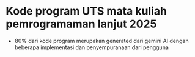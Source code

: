 # Kode program UTS mata kuliah pemrogramaman lanjut 2025

- 80% dari kode program merupakan generated dari gemini AI dengan beberapa implementasi dan penyempuranaan dari pengguna
